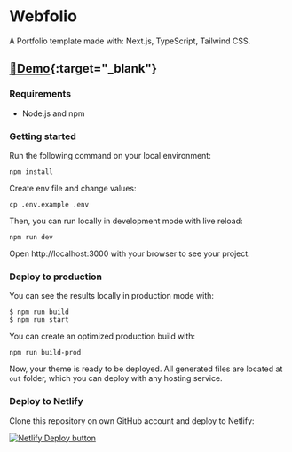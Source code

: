 # Webfolio

A Portfolio template made with: Next.js, TypeScript, Tailwind CSS.

## [👀Demo](https://webfolio.ir){:target="_blank"}

### Requirements

- Node.js and npm

### Getting started

Run the following command on your local environment:

```
npm install
```

Create env file and change values:

```
cp .env.example .env
```

Then, you can run locally in development mode with live reload:

```
npm run dev
```

Open http://localhost:3000 with your browser to see your project.

### Deploy to production

You can see the results locally in production mode with:

```
$ npm run build
$ npm run start
```

You can create an optimized production build with:

```
npm run build-prod
```

Now, your theme is ready to be deployed. All generated files are located at `out` folder, which you can deploy with any hosting service.

### Deploy to Netlify

Clone this repository on own GitHub account and deploy to Netlify:

[![Netlify Deploy button](https://www.netlify.com/img/deploy/button.svg)](https://app.netlify.com/start/deploy?repository=https://github.com/rezaglmy/webfolio)

